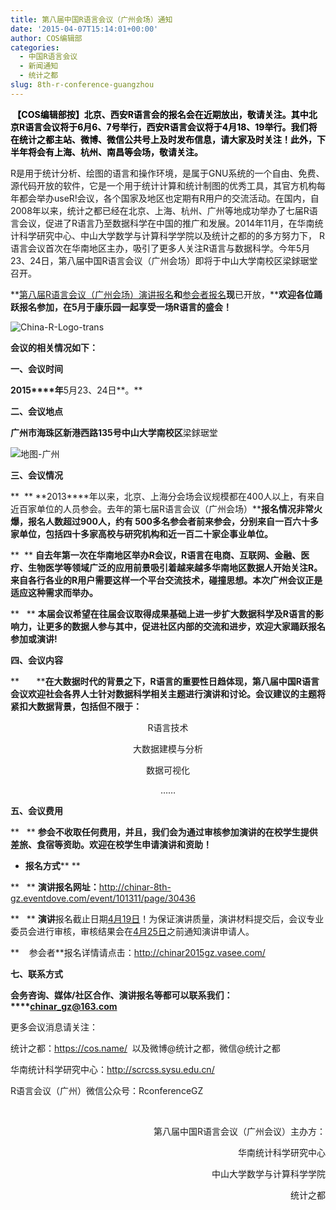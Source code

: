 ```yaml
---
title: 第八届中国R语言会议（广州会场）通知
date: '2015-04-07T15:14:01+00:00'
author: COS编辑部
categories:
  - 中国R语言会议
  - 新闻通知
  - 统计之都
slug: 8th-r-conference-guangzhou
---
```


<span style="color: #000000;"><strong> 【COS编辑部按】北京、西安R语言会的报名会在近期放出，敬请关注。其中北京R语言会议将于6月6、7号举行，西安R语言会议将于4月18、19举行。我们将在统计之都主站、微博、微信公共号上及时发布信息，请大家及时关注！此外，下半年将会有上海、杭州、南昌等会场，敬请关注。</strong></span>

R是用于统计分析、绘图的语言和操作环境，是属于GNU系统的一个自由、免费、源代码开放的软件，它是一个用于统计计算和统计制图的优秀工具，其官方机构每年都会举办useR!会议，各个国家及地区也定期有R用户的交流活动。在国内，自2008年以来，统计之都已经在北京、上海、杭州、广州等地成功举办了七届R语言会议，促进了R语言乃至数据科学在中国的推广和发展。2014年11月，在华南统计科学研究中心、中山大学数学与计算科学学院以及统计之都的的多方努力下， R语言会议首次在华南地区主办，吸引了更多人关注R语言与数据科学。今年5月23、24日，第八届中国R语言会议（广州会场）即将于中山大学南校区梁銶琚堂召开。

**[第八届R语言会议（广州会场）演讲报名](http://chinar-8th-gz.eventdove.com/event/101311/page/30436%20)**和**<a href="http://chinar2015gz.vasee.com/" target="_blank">参会者报名</a>**现**已开放，****欢迎各位踊跃报名参加，在5月于康乐园一起享受一场R语言的盛会！**

![China-R-Logo-trans](https://cos.name/wp-content/uploads/2015/09/China-R-Logo-trans.png)

**会议的相关情况如下：**

**一、会议时间**

**2015****年**5月23、24日**。**

**二、会议地点**

**广州市海珠区新港西路135号中山大学南校区**梁銶琚堂

<!--more-->

![地图-广州](https://cos.name/wp-content/uploads/2015/04/地图-广州.png)

**三、会议情况**

**  ** **2013****年以来，北京、上海分会场会议规模都在400人以上，有来自近百家单位的人员参会。去年的第七届R语言会议（广州会场）****报名情况非常火爆，报名人数超过900人，约有 500多名参会者前来参会，分别来自一百六十多家单位，包括四十多家高校与研究机构和近一百二十家企事业单位。**

**  ** **自去年第一次在华南地区举办R会议，R语言在电商、互联网、金融、医疗、生物医学等领域广泛的应用前景吸引着越来越多华南地区数据人开始关注R。来自各行各业的R用户需要这样一个平台交流技术，碰撞思想。本次广州会议正是适应这种需求而举办。**

**   ** **本届会议希望在往届会议取得成果基础上进一步扩大数据科学及R语言的影响力，让更多的数据人参与其中，促进社区内部的交流和进步，欢迎大家踊跃报名参加或演讲!**

**四、会议内容**

**       ****在大数据时代的背景之下，R语言的重要性日趋体现，第八届中国R语言会议欢迎社会各界人士针对数据科学相关主题进行演讲和讨论。会议建议的主题将紧扣大数据背景，包括但不限于：**

<p style="text-align: center;">
  R语言技术
</p>

<p style="text-align: center;">
  大数据建模与分析
</p>

<p style="text-align: center;">
  数据可视化
</p>

<p style="text-align: center;">
  ……
</p>

**五、会议费用**

**   ** **参会不收取任何费用，并且，我们会为通过审核参加演讲的在校学生提供差旅、食宿等资助。欢迎在校学生申请演讲和资助！**

  * **报名方式**** **

**   ** **演讲报名网址：**<http://chinar-8th-gz.eventdove.com/event/101311/page/30436>

**   ** **演讲**报名截止日期<span style="text-decoration: underline;">4月19日</span>！为保证演讲质量，演讲材料提交后，会议专业委员会进行审核，审核结果会在<span style="text-decoration: underline;">4月25日</span>之前通知演讲申请人。

**    参会者**报名详情请点击：<http://chinar2015gz.vasee.com/>

**七、联系方式**

**会务咨询、媒体/社区合作、演讲报名等都可以联系我们：****<chinar_gz@163.com>**

更多会议消息请关注：

统计之都：<https://cos.name/>  以及微博@统计之都，微信@统计之都

华南统计科学研究中心：<http://scrcss.sysu.edu.cn/>

R语言会议（广州）微信公众号：RconferenceGZ

&nbsp;

<p style="text-align: right;">
  第八届中国R语言会议（广州会议）主办方：
</p>

<p style="text-align: right;">
                                              华南统计科学研究中心
</p>

<p style="text-align: right;">
        中山大学数学与计算科学学院
</p>

<p style="text-align: right;">
        统计之都
</p>
